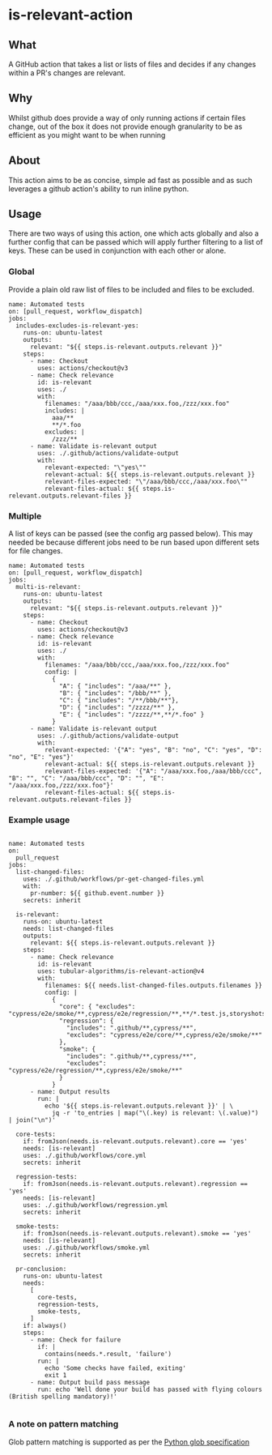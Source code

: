 # is-relevant-action

## What
A GitHub action that takes a list or lists of files and decides if any changes within
a PR's changes are relevant.

## Why
Whilst github does provide a way of only running actions if certain files change, 
out of the box it does not provide enough granularity to be as efficient as you might
want to be when running

## About
This action aims to be as concise, simple ad fast as possible and as such leverages a github
action's ability to run inline python.

## Usage
There are two ways of using this action, one which acts globally and also a further config that
can be passed which will apply further filtering to a list of keys. These can be used in 
conjunction with each other or alone.

### Global
Provide a plain old raw list of files to be included and files to be excluded.

```
name: Automated tests
on: [pull_request, workflow_dispatch]
jobs:
  includes-excludes-is-relevant-yes:
    runs-on: ubuntu-latest
    outputs:
      relevant: "${{ steps.is-relevant.outputs.relevant }}"
    steps:
      - name: Checkout
        uses: actions/checkout@v3
      - name: Check relevance
        id: is-relevant
        uses: ./
        with:
          filenames: "/aaa/bbb/ccc,/aaa/xxx.foo,/zzz/xxx.foo"
          includes: |
            aaa/**
            **/*.foo
          excludes: |
            /zzz/**
      - name: Validate is-relevant output
        uses: ./.github/actions/validate-output
        with:
          relevant-expected: "\"yes\""
          relevant-actual: ${{ steps.is-relevant.outputs.relevant }}
          relevant-files-expected: "\"/aaa/bbb/ccc,/aaa/xxx.foo\""
          relevant-files-actual: ${{ steps.is-relevant.outputs.relevant-files }}
```

### Multiple
A list of keys can be passed (see the config arg passed below).
This may needed be because different jobs need to be run based upon different
sets for file changes. 

```
name: Automated tests
on: [pull_request, workflow_dispatch]
jobs:
  multi-is-relevant:
    runs-on: ubuntu-latest
    outputs:
      relevant: "${{ steps.is-relevant.outputs.relevant }}"
    steps:
      - name: Checkout
        uses: actions/checkout@v3
      - name: Check relevance
        id: is-relevant
        uses: ./
        with:
          filenames: "/aaa/bbb/ccc,/aaa/xxx.foo,/zzz/xxx.foo"
          config: |
            {
              "A": { "includes": "/aaa/**" },
              "B": { "includes": "/bbb/**" },
              "C": { "includes": "/**/bbb/**"},
              "D": { "includes": "/zzzz/**" },
              "E": { "includes": "/zzzz/**,**/*.foo" }
            }
      - name: Validate is-relevant output
        uses: ./.github/actions/validate-output
        with:
          relevant-expected: '{"A": "yes", "B": "no", "C": "yes", "D": "no", "E": "yes"}'
          relevant-actual: ${{ steps.is-relevant.outputs.relevant }}
          relevant-files-expected: '{"A": "/aaa/xxx.foo,/aaa/bbb/ccc", "B": "", "C": "/aaa/bbb/ccc", "D": "", "E": "/aaa/xxx.foo,/zzz/xxx.foo"}'
          relevant-files-actual: ${{ steps.is-relevant.outputs.relevant-files }}
```

### Example usage
```

name: Automated tests
on:
  pull_request
jobs:
  list-changed-files:
    uses: ./.github/workflows/pr-get-changed-files.yml
    with:
      pr-number: ${{ github.event.number }}
    secrets: inherit

  is-relevant:
    runs-on: ubuntu-latest
    needs: list-changed-files
    outputs:
      relevant: ${{ steps.is-relevant.outputs.relevant }}
    steps:
      - name: Check relevance
        id: is-relevant
        uses: tubular-algorithms/is-relevant-action@v4
        with:
          filenames: ${{ needs.list-changed-files.outputs.filenames }}
          config: |
            {
              "core": { "excludes": "cypress/e2e/smoke/**,cypress/e2e/regression/**,**/*.test.js,storyshots/**"},
              "regression": {
                "includes": ".github/**,cypress/**",
                "excludes": "cypress/e2e/core/**,cypress/e2e/smoke/**"
              },
              "smoke": {
                "includes": ".github/**,cypress/**",
                "excludes": "cypress/e2e/regression/**,cypress/e2e/smoke/**"
              }
            }
      - name: Output results
        run: |
          echo '${{ steps.is-relevant.outputs.relevant }}' | \
            jq -r 'to_entries | map("\(.key) is relevant: \(.value)") | join("\n")'

  core-tests:
    if: fromJson(needs.is-relevant.outputs.relevant).core == 'yes'
    needs: [is-relevant]
    uses: ./.github/workflows/core.yml
    secrets: inherit

  regression-tests:
    if: fromJson(needs.is-relevant.outputs.relevant).regression == 'yes'
    needs: [is-relevant]
    uses: ./.github/workflows/regression.yml
    secrets: inherit

  smoke-tests:
    if: fromJson(needs.is-relevant.outputs.relevant).smoke == 'yes'
    needs: [is-relevant]
    uses: ./.github/workflows/smoke.yml
    secrets: inherit

  pr-conclusion:
    runs-on: ubuntu-latest
    needs:
      [
        core-tests,
        regression-tests,
        smoke-tests,
      ]
    if: always()
    steps:
      - name: Check for failure
        if: |
          contains(needs.*.result, 'failure')
        run: |
          echo 'Some checks have failed, exiting'
          exit 1
      - name: Output build pass message
        run: echo 'Well done your build has passed with flying colours (British spelling mandatory)!'


```

### A note on pattern matching
Glob pattern matching is supported as per the [Python glob specification](https://python.readthedocs.io/fr/latest/library/glob.html)


